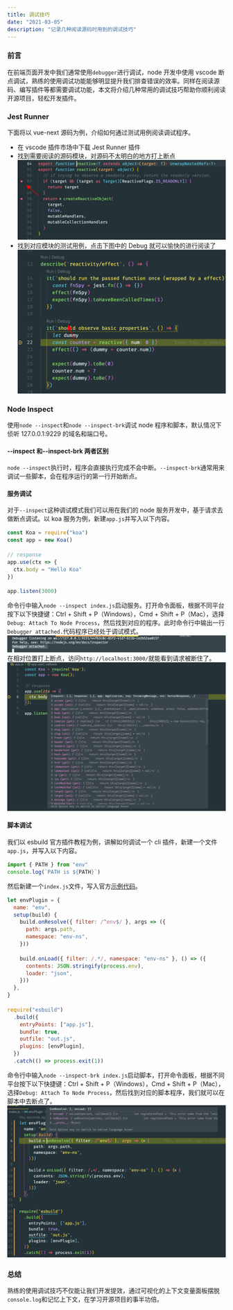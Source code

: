 ```yaml
---
title: 调试技巧
date: "2021-03-05"
description: "记录几种阅读源码时用到的调试技巧"
---
```


### 前言

在前端页面开发中我们通常使用`debugger`进行调试，node 开发中使用 vscode 断点调试，熟练的使用调试功能能够明显提升我们排查错误的效率。同样在阅读源码、编写插件等都需要调试功能，本文将介绍几种常用的调试技巧帮助你顺利阅读开源项目，轻松开发插件。

### Jest Runner

下面将以 vue-next 源码为例，介绍如何通过测试用例阅读调试程序。

- 在 vscode 插件市场中下载 Jest Runner 插件
- 找到需要阅读的源码模块，对源码不太明白的地方打上断点
  <img src="./img/add-point.jpeg">
- 找到对应模块的测试用例，点击下图中的 Debug 就可以愉快的进行阅读了
  <img src="./img/jest-debug.jpeg">

### Node Inspect

使用`node --inspect`和`node --inspect-brk`调试 node 程序和脚本，默认情况下侦听 127.0.0.1:9229 的域名和端口号。

#### --inspect 和--inspect-brk 两者区别

`node --inspect`执行时，程序会直接执行完成不会中断。`--inspect-brk`通常用来调试一些脚本，会在程序运行的第一行开始断点。

#### 服务调试

对于`--inspect`这种调试模式我们可以用在我们的 node 服务开发中，基于请求去做断点调试。以 koa 服务为例，新建`app.js`并写入以下内容。

```javascript
const Koa = require("koa")
const app = new Koa()

// response
app.use(ctx => {
  ctx.body = "Hello Koa"
})

app.listen(3000)
```

命令行中输入`node --inspect index.js`启动服务。打开命令面板，根据不同平台按下以下快捷键：Ctrl + Shift + P（Windows），Cmd + Shift + P（Mac），选择`Debug: Attach To Node Process`，然后找到对应的程序。此时命令行中输出一行`Debugger attached.`代码程序已经处于调试模式。
<img src="./img/command.png">
在相对位置打上断点，访问`http://localhost:3000/`就能看到请求被断住了。
<img src="./img/inspect.jpeg">

#### 脚本调试

我们以 esbuild 官方插件教程为例，讲解如何调试一个 cli 插件，新建一个文件`app.js`，并写入以下内容。

```javascript
import { PATH } from "env"
console.log(`PATH is ${PATH}`)
```

然后新建一个`index.js`文件，写入官方[示例代码](https://esbuild.github.io/plugins/#using-plugins)。

```javascript
let envPlugin = {
  name: "env",
  setup(build) {
    build.onResolve({ filter: /^env$/ }, args => ({
      path: args.path,
      namespace: "env-ns",
    }))

    build.onLoad({ filter: /.*/, namespace: "env-ns" }, () => ({
      contents: JSON.stringify(process.env),
      loader: "json",
    }))
  },
}

require("esbuild")
  .build({
    entryPoints: ["app.js"],
    bundle: true,
    outfile: "out.js",
    plugins: [envPlugin],
  })
  .catch(() => process.exit(1))
```

命令行中输入`node --inspect-brk index.js`启动脚本，打开命令面板，根据不同平台按下以下快捷键：Ctrl + Shift + P（Windows），Cmd + Shift + P（Mac），选择`Debug: Attach To Node Process`，然后找到对应的脚本程序，我们就可以在脚本中去断点了。
<img src="./img/esbuild-plugin.jpeg">

### 总结

熟练的使用调试技巧不仅能让我们开发提效，通过可视化的上下文变量面板摆脱`console.log`和记忆上下文，在学习开源项目的事半功倍。
